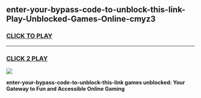
## enter-your-bypass-code-to-unblock-this-link-Play-Unblocked-Games-Online-cmyz3
<h3>
<a href="https://premium76.site?title=enter-your-bypass-code-to-unblock-this-link&ref=25A">CLICK TO PLAY</a></h3>
<hr>

<h3>
<a href="https://premium76.site?title=enter-your-bypass-code-to-unblock-this-link&ref=25A">CLICK 2 PLAY</a>
  
</h3>

<a href="https://premium76.site?title=enter-your-bypass-code-to-unblock-this-link&ref=25A"><img src="https://clearcache.store/games.png"></a>


**enter-your-bypass-code-to-unblock-this-link games unblocked: Your Gateway to Fun and Accessible Online Gaming**
